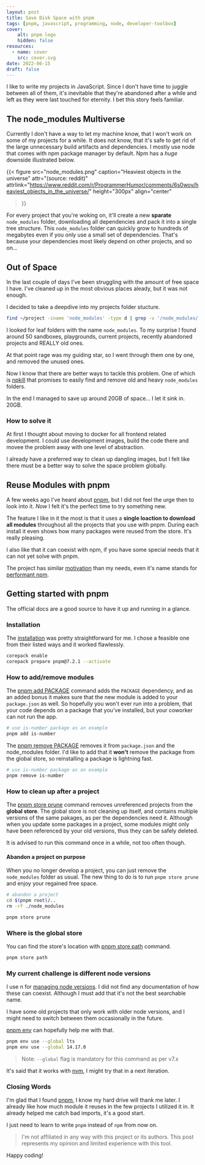 ```yaml
---
layout: post
title: Save Disk Space with pnpm
tags: [pnpm, javascript, programming, node, developer-toolbox]
cover:
    alt: pnpm logo
    hidden: false
resources:
  - name: cover
    src: cover.svg
date: 2022-06-15
draft: false
---
```


I like to write my projects in JavaScript.
Since I don't have time to juggle between all of them, it's inevitable that they're abandoned after a while and left as they were last touched for eternity.
I bet this story feels familiar.

<!--more-->

## The node_modules Multiverse

Currently I don't have a way to let my machine know, that
I won't work on some of my projects for a while. It does not know, that it's safe to get rid of the large unnecessary build artifacts and dependencies.
I mostly use node that comes with npm package manager by default.
Npm has a *huge* downside illustrated below.

{{< figure
    src="node_modules.png"
    caption="Heaviest objects in the universe"
    attr="(source: reddit)"
    attrlink="https://www.reddit.com/r/ProgrammerHumor/comments/6s0wov/heaviest_objects_in_the_universe/"
    height="300px"
    align="center"
>}}

For every project that you're woking on, it'll create a new **sparate** `node_modules` folder, downloading all dependencies and pack it into a single tree structure.
This `node_modules` folder can quickly grow to hundreds of megabytes even if you only use a small set of dependencies.
That's because your dependencies most likely depend on other projects, and so on...

## Out of Space

In the last couple of days I've been struggling with the amount of free space I have.
I've cleaned up in the most obvious places aleady, but it was not enough.

I decided to take a deepdive into my projects folder stucture.

```bash
find ~/project -iname 'node_modules' -type d | grep -v '/node_modules/'
```

I looked for leaf folders with the name `node_modules`.
To my surprise I found around 50 sandboxes, playgrounds, current projects, recently abandoned projects and REALLY old ones.

At that point rage was my guiding star, so I went through them one by one, and removed the unused ones.

Now I know that there are better ways to tackle this problem.
One of which is [npkill](https://npkill.js.org/) that promises to easily find and remove old and heavy `node_modules` folders.

In the end I managed to save up around 20GB of space... I let it sink in. 20GB.

### How to solve it

At first I thought about moving to docker for all frontend related development.
I could use development images, build the code there and movee the problem away with one level of abstraction.

I already have a preferred way to clean up dangling images,
but I felt like there must be a better way to solve the space problem globally.

## Reuse Modules with pnpm

A few weeks ago I've heard about [pnpm](https://pnpm.io/), but I did not feel the urge then to look into it.
*Now* I felt it's the perfect time to try something new.

The feature I like in it the most is that it uses a
**single loaction to download all modules** throughout all the projects that you use with pnpm.
During each install it even shows how many packages were reused from the store.
It's really pleasing.

I also like that it can coexist with npm, if you have some special needs that it can not yet solve with pnpm.

The project has similar [motivation](https://pnpm.io/motivation) than my needs, even it's name stands for [performant npm](https://pnpm.io/faq#what-does-pnpm-stand-for).

## Getting started with pnpm

The official docs are a good source to have it up and running in a glance.

### Installation

The [installation](https://pnpm.io/installation) was pretty straightforward for me.
I chose a feasible one from their listed ways and it worked flawlessly.

```bash
corepack enable
corepack prepare pnpm@7.2.1 --activate
```

### How to add/remove modules

The [pnpm add PACKAGE](https://pnpm.io/next/cli/add) command adds the `PACKAGE` dependency,
and as an added bonus it makes sure that the new module is added to your `package.json` as well.
So hopefully you won't ever run into a problem, that your code depends on a package that you've installed,
but your coworker can not run the app.

```bash
# use is-number package as an example
pnpm add is-number
```

The [pnpm remove PACKAGE](https://pnpm.io/next/cli/remove) removes it from `package.json` and the node_modules folder.
I'd like to add that it **won't** remove the package from the global store, so reinstalling a package is lightning fast.

```bash
# use is-number package as an example
pnpm remove is-number
```

### How to clean up after a project

The [pnpm store prune](https://pnpm.io/cli/store#prune) command removes unreferenced projects from the **global store**.
The global store is not cleaning up itself, and contains multiple versions of the same pakages, as per the dependencies need it.
Although when you update some packages in a project, some modules might only have been referenced by your old versions, thus they can be safely deleted.

It is advised to run this command once in a while, not too often though.

#### Abandon a project on purpose

When you no longer develop a project, you can just remove the `node_modules` folder as usual.
The new thing to do is to run `pnpm store prune` and enjoy your regained free space.

```bash
# abandon a project
cd $(pnpm root)/..
rm -rf ./node_modules

pnpm store prune
```

### Where is the global store

You can find the store's location with [pnpm store path](https://pnpm.io/cli/store#path) command.

```bash
pnpm store path
```

### My current challenge is different node versions

I use n for [managing node versions](/posts/2021/01/11/node/python-version-management/).
I did not find any documentation of how these can coexist.
Although I must add that it's not the best searchable name.

I have some old projects that only work with older node versions, and I might need to switch between them occasionally in the future.

[pnpm env](https://pnpm.io/cli/env) can hopefully help me with that.

```bash
pnpm env use --global lts
pnpm env use --global 14.17.0
```

> Note: `--global` flag is mandatory for this command as per v7.x

It's said that it works with [nvm](https://nvm.sh/), I might try that in a next iteration.

### Closing Words

I'm glad that I found [pnpm](https://pnpm.io/), I know my hard drive will thank me later.
I already like how much module it reuses in the few projects I utilized it in.
It already helped me catch bad imports, it's a good start.

I just need to learn to write `pnpm` instead of `npm` from now on.

> I'm not affiliated in any way with this project or its authors. This post represents my opinion and limited experience with this tool.

Happy coding!
